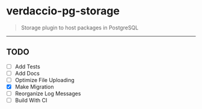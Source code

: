 # verdaccio-pg-storage

> Storage plugin to host packages in PostgreSQL

---

## TODO

- [ ] Add Tests
- [ ] Add Docs
- [ ] Optimize File Uploading
- [x] Make Migration
- [ ] Reorganize Log Messages
- [ ] Build With CI
